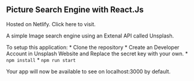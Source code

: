 ## Picture Search Engine with React.Js


Hosted on Netlify. Click here to visit.

A simple Image search engine using an Extenal API called Unsplash.


To setup this application:
	* Clone the repository
	* Create an Developer Account in Unsplash Website and Replace the secret key with your own.
	* ``` npm install ```
	* ``` npm run start ```

Your app will now be available to see on localhost:3000 by default.
